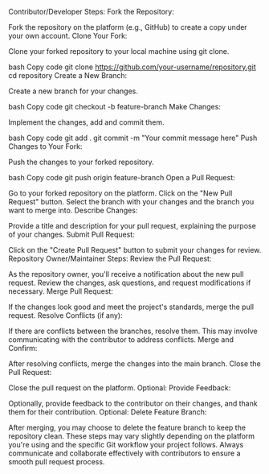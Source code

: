 Contributor/Developer Steps:
Fork the Repository:

Fork the repository on the platform (e.g., GitHub) to create a copy under your own account.
Clone Your Fork:

Clone your forked repository to your local machine using git clone.

bash
Copy code
git clone https://github.com/your-username/repository.git
cd repository
Create a New Branch:

Create a new branch for your changes.

bash
Copy code
git checkout -b feature-branch
Make Changes:

Implement the changes, add and commit them.

bash
Copy code
git add .
git commit -m "Your commit message here"
Push Changes to Your Fork:

Push the changes to your forked repository.

bash
Copy code
git push origin feature-branch
Open a Pull Request:

Go to your forked repository on the platform.
Click on the "New Pull Request" button.
Select the branch with your changes and the branch you want to merge into.
Describe Changes:

Provide a title and description for your pull request, explaining the purpose of your changes.
Submit Pull Request:

Click on the "Create Pull Request" button to submit your changes for review.
Repository Owner/Maintainer Steps:
Review the Pull Request:

As the repository owner, you'll receive a notification about the new pull request.
Review the changes, ask questions, and request modifications if necessary.
Merge Pull Request:

If the changes look good and meet the project's standards, merge the pull request.
Resolve Conflicts (if any):

If there are conflicts between the branches, resolve them. This may involve communicating with the contributor to address conflicts.
Merge and Confirm:

After resolving conflicts, merge the changes into the main branch.
Close the Pull Request:

Close the pull request on the platform.
Optional: Provide Feedback:

Optionally, provide feedback to the contributor on their changes, and thank them for their contribution.
Optional: Delete Feature Branch:

After merging, you may choose to delete the feature branch to keep the repository clean.
These steps may vary slightly depending on the platform you're using and the specific Git workflow your project follows. Always communicate and collaborate effectively with contributors to ensure a smooth pull request process.

